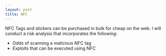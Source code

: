 ```yaml
---
layout: post
title: NFC
---
```


NFC Tags and stickers can be purchased in bulk for cheap on the web. I will conduct a risk analysis that incorporates the following:
* Odds of scanning a malicious NFC tag
* Exploits that can be executed using NFC
